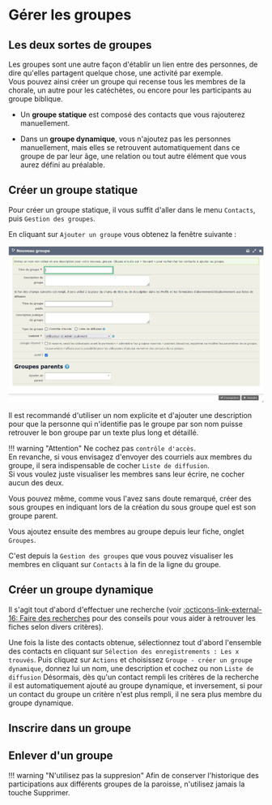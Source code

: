 # Gérer les groupes

## Les deux sortes de groupes

Les groupes sont une autre façon d'établir un lien entre des personnes, de dire qu'elles partagent quelque chose, une activité par exemple.  
Vous pouvez ainsi créer un groupe qui recense tous les membres de la chorale, un autre pour les catéchètes, ou encore pour les participants au groupe biblique.

* Un **groupe statique** est composé des contacts que vous rajouterez manuellement.

* Dans un **groupe dynamique**, vous n'ajoutez pas les personnes manuellement, mais elles se retrouvent automatiquement dans ce groupe de par leur âge, une relation ou tout autre élément que vous aurez défini au préalable.

## Créer un groupe statique

Pour créer un groupe statique, il vous suffit d'aller dans le menu `Contacts`, puis `Gestion des groupes`.

En cliquant sur `Ajouter un groupe` vous obtenez la fenêtre suivante :

![ecran groupe](img/ecran_groupe.png)

Il est recommandé d'utiliser un nom explicite et d'ajouter une description pour que la personne qui n'identifie pas le groupe par son nom puisse retrouver le bon groupe par un texte plus long et détaillé.

!!! warning "Attention"
    Ne cochez pas `contrôle d'accès`.  
    En revanche, si vous envisagez d'envoyer des courriels aux membres du groupe, il sera indispensable de cocher `Liste de diffusion`.  
    Si vous voulez juste visualiser les membres sans leur écrire, ne cocher aucun des deux.

Vous pouvez même, comme vous l'avez sans doute remarqué, créer des sous groupes en indiquant lors de la création du sous groupe quel est son groupe parent.

Vous ajoutez ensuite des membres au groupe depuis leur fiche, onglet `Groupes`.

C'est depuis la `Gestion des groupes` que vous pouvez visualiser les membres en cliquant sur `Contacts` à la fin de la ligne du groupe.

## Créer un groupe dynamique

Il s'agit tout d'abord d'effectuer une recherche (voir [:octicons-link-external-16: Faire des recherches](faire_des_recherches_sur_les_contacts.md) pour des conseils pour vous aider à retrouver les fiches selon divers critères).

Une fois la liste des contacts obtenue, sélectionnez tout d'abord l'ensemble des contacts en cliquant sur `Sélection des enregistrements : Les x trouvés`. Puis cliquez sur `Actions` et choisissez `Groupe - créer un groupe dynamique`, donnez lui un nom, une description et cochez ou non `Liste de diffusion`
Désormais, dès qu'un contact rempli les critères de la recherche il est automatiquement ajouté au groupe dynamique, et inversement, si pour un contact du groupe un critère n'est plus rempli, il ne sera plus membre du groupe dynamique.

## Inscrire dans un groupe

## Enlever d'un groupe

!!! warning "N'utilisez pas la suppresion"
    Afin de conserver l'historique des participations aux différents groupes de la paroisse, n'utilisez jamais la touche Supprimer.

